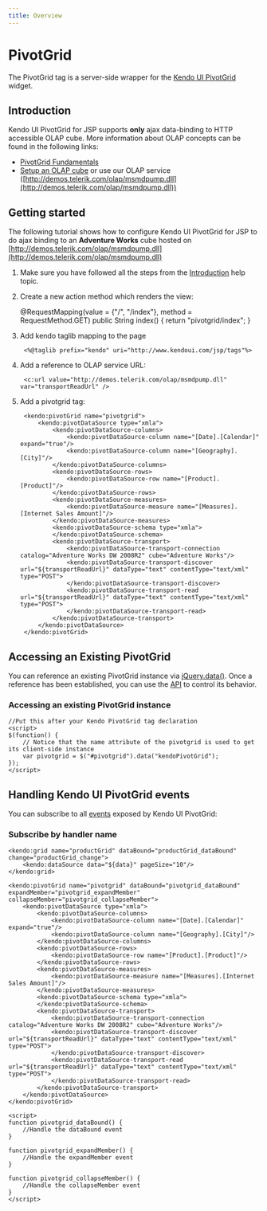 ```yaml
---
title: Overview
---
```


# PivotGrid

The PivotGrid tag is a server-side wrapper for the [Kendo UI PivotGrid](/api/web/pivotgrid) widget.

## Introduction

Kendo UI PivotGrid for JSP supports **only** ajax data-binding to HTTP accessible OLAP cube. More information about OLAP concepts can be found in the following links:

- [PivotGrid Fundamentals](/web/pivotgrid/fundamentals)
- [Setup an OLAP cube](/web/pivotgrid/olap-cube-setup) or use our OLAP service ([http://demos.telerik.com/olap/msmdpump.dll](http://demos.telerik.com/olap/msmdpump.dll))

## Getting started
The following tutorial shows how to configure Kendo UI PivotGrid for JSP to do ajax binding to an **Adventure Works** cube hosted on [http://demos.telerik.com/olap/msmdpump.dll](http://demos.telerik.com/olap/msmdpump.dll)

1.  Make sure you have followed all the steps from the [Introduction](/jsp/introduction) help topic.

1.  Create a new action method which renders the view:
    
    @RequestMapping(value = {"/", "/index"}, method = RequestMethod.GET)
    public String index() {
        return "pivotgrid/index";
    }

1. Add kendo taglib mapping to the page

        <%@taglib prefix="kendo" uri="http://www.kendoui.com/jsp/tags"%>

1. Add a reference to OLAP service URL:

        <c:url value="http://demos.telerik.com/olap/msmdpump.dll" var="transportReadUrl" />  

1. Add a pivotgrid tag:

        <kendo:pivotGrid name="pivotgrid">	
    		<kendo:pivotDataSource type="xmla">
    			<kendo:pivotDataSource-columns>				
    				<kendo:pivotDataSource-column name="[Date].[Calendar]" expand="true"/>
    				<kendo:pivotDataSource-column name="[Geography].[City]"/>
    			</kendo:pivotDataSource-columns>
    			<kendo:pivotDataSource-rows>				
    				<kendo:pivotDataSource-row name="[Product].[Product]"/>
    			</kendo:pivotDataSource-rows>
    			<kendo:pivotDataSource-measures>
    				<kendo:pivotDataSource-measure name="[Measures].[Internet Sales Amount]"/>
    			</kendo:pivotDataSource-measures>
    			<kendo:pivotDataSource-schema type="xmla">
    			</kendo:pivotDataSource-schema>
    			<kendo:pivotDataSource-transport>
    				<kendo:pivotDataSource-transport-connection catalog="Adventure Works DW 2008R2" cube="Adventure Works"/>
    				<kendo:pivotDataSource-transport-discover url="${transportReadUrl}" dataType="text" contentType="text/xml" type="POST">					
    				</kendo:pivotDataSource-transport-discover>
    				<kendo:pivotDataSource-transport-read url="${transportReadUrl}" dataType="text" contentType="text/xml" type="POST">					
    				</kendo:pivotDataSource-transport-read>
    			</kendo:pivotDataSource-transport>
    		</kendo:pivotDataSource>
    	</kendo:pivotGrid>

## Accessing an Existing PivotGrid

You can reference an existing PivotGrid instance via [jQuery.data()](http://api.jquery.com/jQuery.data/).
Once a reference has been established, you can use the [API](/api/web/pivotgrid#methods) to control its behavior.

### Accessing an existing PivotGrid instance

    //Put this after your Kendo PivotGrid tag declaration
    <script>
    $(function() {
        // Notice that the name attribute of the pivotgrid is used to get its client-side instance
        var pivotgrid = $("#pivotgrid").data("kendoPivotGrid");
    });
    </script>


## Handling Kendo UI PivotGrid events

You can subscribe to all [events](/api/web/pivotgrid#events) exposed by Kendo UI PivotGrid:


### Subscribe by handler name

    <kendo:grid name="productGrid" dataBound="productGrid_dataBound" change="productGrid_change">
        <kendo:dataSource data="${data}" pageSize="10"/>
    </kendo:grid>

    <kendo:pivotGrid name="pivotgrid" dataBound="pivotgrid_dataBound" expandMember="pivotgrid_expandMember" collapseMember="pivotgrid_collapseMember">
		<kendo:pivotDataSource type="xmla">
			<kendo:pivotDataSource-columns>				
				<kendo:pivotDataSource-column name="[Date].[Calendar]" expand="true"/>
				<kendo:pivotDataSource-column name="[Geography].[City]"/>
			</kendo:pivotDataSource-columns>
			<kendo:pivotDataSource-rows>				
				<kendo:pivotDataSource-row name="[Product].[Product]"/>
			</kendo:pivotDataSource-rows>
			<kendo:pivotDataSource-measures>
				<kendo:pivotDataSource-measure name="[Measures].[Internet Sales Amount]"/>
			</kendo:pivotDataSource-measures>
			<kendo:pivotDataSource-schema type="xmla">
			</kendo:pivotDataSource-schema>
			<kendo:pivotDataSource-transport>
				<kendo:pivotDataSource-transport-connection catalog="Adventure Works DW 2008R2" cube="Adventure Works"/>
				<kendo:pivotDataSource-transport-discover url="${transportReadUrl}" dataType="text" contentType="text/xml" type="POST">					
				</kendo:pivotDataSource-transport-discover>
				<kendo:pivotDataSource-transport-read url="${transportReadUrl}" dataType="text" contentType="text/xml" type="POST">					
				</kendo:pivotDataSource-transport-read>
			</kendo:pivotDataSource-transport>
		</kendo:pivotDataSource>
	</kendo:pivotGrid>

    <script>
    function pivotgrid_dataBound() {
        //Handle the dataBound event
    }

    function pivotgrid_expandMember() {
        //Handle the expandMember event
    }

    function pivotgrid_collapseMember() {
        //Handle the collapseMember event
    }
    </script>
